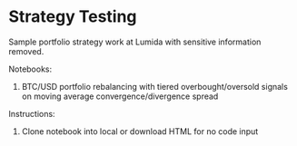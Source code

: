 # Strategy Testing

Sample portfolio strategy work at Lumida with sensitive information removed. 

Notebooks: 
1. BTC/USD portfolio rebalancing with tiered overbought/oversold signals on moving average convergence/divergence spread

Instructions:
1. Clone notebook into local or download HTML for no code input